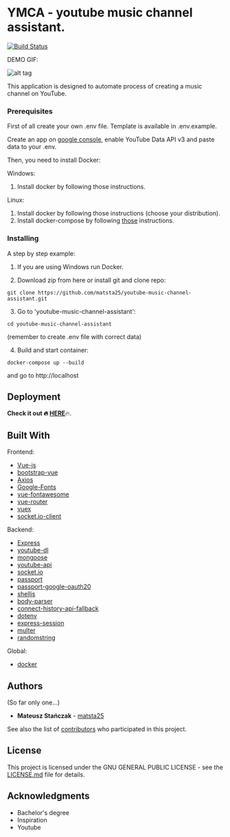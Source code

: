 # YMCA - youtube music channel assistant.

[![Build Status](https://travis-ci.org/matsta25/youtube-music-channel-assistant.svg?branch=master)](https://travis-ci.org/matsta25/youtube-music-channel-assistant)

DEMO GIF:

<img src="https://github.com/matsta25/youtube-music-channel-assistant/blob/master/ymca-demogif.gif" alt="alt tag" style="max-width:100%;">

This application is designed to automate process of creating a music channel on YouTube.

### Prerequisites

First of all create your own .env file. Template is available in .env.example.

Create an app on [google console](https://www.console.developers.google.com), enable YouTube Data API v3 and paste data to your .env.

Then, you need to install Docker:

Windows:

1. Install docker by following <a herf="https://docs.docker.com/docker-for-windows/install/">those</a> instructions. 

Linux:

1. Install docker by following <a herf="https://docs.docker.com/install/linux/docker-ce/ubuntu/">those</a> instructions (choose your distribution). 
2. Install docker-compose by following <a href="https://docs.docker.com/compose/install/">those</a> instructions.

### Installing

A step by step example: 

1. If you are using Windows run Docker.

2. Download zip from here or install git and clone repo:

```
git clone https://github.com/matsta25/youtube-music-channel-assistant.git
```

3. Go to 'youtube-music-channel-assistant':

```
cd youtube-music-channel-assistant
```

(remember to create .env file with correct data)

4. Build and start container:

```
docker-compose up --build
```

and go to http://localhost

## Deployment

<b>Check it out :fire: [HERE](https://www.y-m-c-a.tk)</b>:fire:.

## Built With

Frontend:
* [Vue-js](https://vuejs.org/)
* [bootstrap-vue](https://bootstrap-vue.js.org/)
* [Axios](https://github.com/axios/axios)
* [Google-Fonts](https://fonts.google.com/) 
* [vue-fontawesome](https://github.com/FortAwesome/vue-fontawesome)
* [vue-router](https://github.com/vuejs/vue-router#readme)
* [vuex](https://github.com/vuejs/vuex#readme)
* [socket.io-client](https://github.com/MetinSeylan/Vue-Socket.io)

Backend:
* [Express](https://expressjs.com/) 
* [youtube-dl](https://rg3.github.io/youtube-dl/)
* [mongoose](https://mongoosejs.com/)
* [youtube-api](https://github.com/IonicaBizau/youtube-api)
* [socket.io](https://github.com/socketio/socket.io#readme)
* [passport](http://www.passportjs.org/)
* [passport-google-oauth20](https://github.com/jaredhanson/passport-google-oauth2#readme)
* [shelljs](https://github.com/shelljs/shelljs)
* [body-parser](https://github.com/expressjs/body-parser#readme)
* [connect-history-api-fallback](https://github.com/bripkens/connect-history-api-fallback#readme)
* [dotenv](https://github.com/motdotla/dotenv#readme)
* [express-session](https://github.com/expressjs/session#readme)
* [multer](https://github.com/expressjs/multer#readme)
* [randomstring](https://github.com/klughammer/node-randomstring)

Global:
* [docker](https://www.docker.com/)

## Authors

(So far only one...)

* **Mateusz Stańczak** - [matsta25](https://github.com/matsta25)

See also the list of [contributors](https://github.com/matsta25/youtube-music-channel-assistant/graphs/contributors) who participated in this project.

## License

This project is licensed under the  GNU GENERAL PUBLIC LICENSE - see the [LICENSE.md](https://github.com/matsta25/youtube-music-channel-assistant/blob/master/LICENSE) file for details.

## Acknowledgments

* Bachelor's degree
* Inspiration
* Youtube
